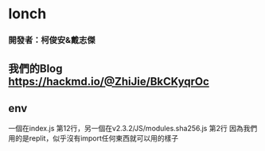 # lonch
### 開發者：柯俊安&戴志傑

## 我們的Blog https://hackmd.io/@ZhiJie/BkCKyqrOc

## env
一個在index.js 第12行，另一個在v2.3.2/JS/modules.sha256.js 第2行
因為我們用的是replit，似乎沒有import任何東西就可以用的樣子
